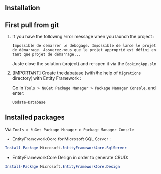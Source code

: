 ## Installation

## First pull from git
1. If you have the following error message when you launch the project : 
    ```
    Impossible de démarrer le débogage. Impossible de lance le projet de démarrage. Assuerez-vous que le projet approprié est défini en tant que projet de démarrage... 
    ```
    Juste close the solution (project) and re-open it via the ` BookingApp.sln `

2. [IMPORTANT] Create the dabatase (with the help of ` Migrations ` directory) with Entity Framework :

    Go in ` Tools > NuGet Package Manager > Package Manager Console `, and enter:
    ```powershell
    Update-Database
    ```

## Installed packages
Via ` Tools > NuGet Package Manager > Package Manager Console `

- EntityFrameworkCore for Microsoft SQL Server : 
```powershell
Install-Package Microsoft.EntityFrameworkCore.SqlServer
```

- EntityFrameworkCore Design in order to generate CRUD: 
```powershell
Install-Package Microsoft.EntityFrameworkCore.Design
```
